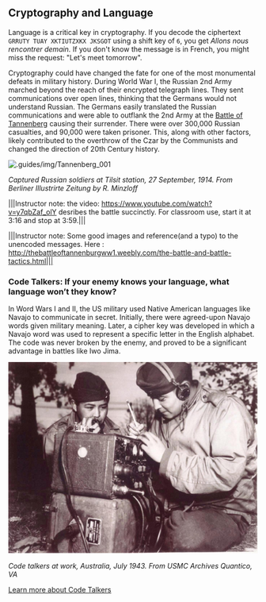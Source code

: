 ## Cryptography and Language
 Language is a critical key in cryptography.  If you decode the ciphertext `GRRUTY TUAY XKTIUTZXKX JKSGOT` using a shift key of `6`, you get *Allons nous rencontrer demain.*  If you don't know the message is in French, you might miss the request: "Let's meet tomorrow".

Cryptography could have changed the fate for one of the most monumental defeats in military history. During World War I, the Russian 2nd Army marched beyond the reach of their encrypted telegraph lines. They sent communications over open lines, thinking that the Germans would not understand Russian.  The Germans easily translated the Russian communications and were able to outflank the 2nd Army at the  [Battle of Tannenberg](http://thebattleoftannenburgww1.weebly.com/the-battle-and-battle-tactics.html) causing their surrender. There were over 300,000 Russian casualties, and 90,000 were taken prisoner. This, along with other factors, likely contributed to the overthrow of the Czar by the Communists and changed the direction of 20th Century history.


![.guides/img/Tannenberg_001](.guides/img/Tannenberg_001.jpg)

 *Captured Russian soldiers at Tilsit station, 27 September, 1914. From Berliner Illustrirte Zeitung by R. Minzloff*


 |||Instructor note: the video:  https://www.youtube.com/watch?v=y7qbZaf_olY  desribes the battle succinctly. For classroom use, start it at 3:16 and stop at 3:59.|||

|||Instructor note: Some good images and reference(and a typo) to the unencoded messages. Here : http://thebattleoftannenburgww1.weebly.com/the-battle-and-battle-tactics.html|||



### Code Talkers: If your enemy knows your language, what language won’t they know? ###

In Word Wars I and II, the US military used Native American languages like Navajo to communicate in secret.  Initially, there were agreed-upon Navajo words given military meaning.  Later, a cipher key was developed in which a Navajo word was used to represent a specific letter in the English alphabet. The code was never broken by the enemy, and proved to be a significant advantage in battles like Iwo Jima. 

![.guides/img/Codetalkers](.guides/img/Codetalkers.jpg)


 *Code talkers at work, Australia, July 1943. From USMC Archives Quantico, VA*

[Learn more about Code Talkers](http://www.nmai.si.edu/education/codetalkers/html/chapter4.html)  
